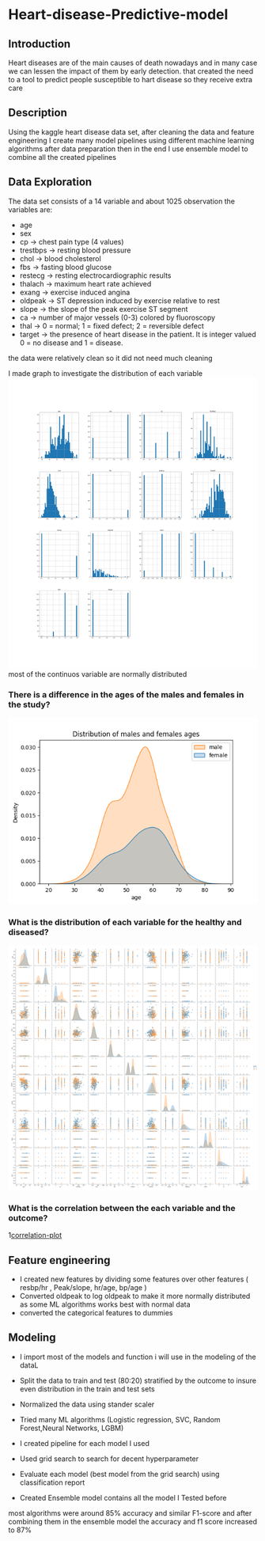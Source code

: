 # Heart-disease-Predictive-model
## Introduction
Heart diseases are of the main causes of death nowadays and in many case we can lessen the impact of them by early detection. that created the need to a tool to predict people susceptible to hart disease so they receive extra care
## Description
Using the kaggle heart disease data set, after cleaning the data and feature engineering I create many model pipelines using different machine learning algorithms after data preparation then in the end I use ensemble model to combine all the created pipelines
## Data Exploration
The data set consists of a 14 variable and about 1025 observation
the variables are:
- age
- sex
- cp -> chest pain type (4 values)
- trestbps -> resting blood pressure
- chol -> blood cholesterol
- fbs -> fasting blood glucose
- restecg -> resting electrocardiographic results
- thalach -> maximum heart rate achieved
- exang -> exercise induced angina
- oldpeak -> ST depression induced by exercise relative to rest
- slope -> the slope of the peak exercise ST segment
- ca -> number of major vessels (0-3) colored by fluoroscopy
- thal ->  0 = normal; 1 = fixed defect; 2 = reversible defect
- target -> the presence of heart disease in the patient. It is integer valued 0 = no disease and 1 = disease.

the data were relatively clean so it did not need much cleaning

I made graph to investigate the distribution of each variable 
![distribution-graph](graphs/hist-dist.png)
most of the continuos variable are normally distributed 

### There is a difference in the ages of the males and females in the study?
![distribution-sex-ages](graphs/male_to_female_dist.png)

### What is the distribution of each variable for the healthy and diseased?
![pair-plot](graphs/pair-plot.png)

 ### What is the correlation between the each variable and the outcome?
 1[correlation-plot](graphs/corr.png)

 ## Feature engineering
 - I created new features by dividing some features over other features ( resbp/hr , Peak/slope, hr/age, bp/age )
- Converted oldpeak to log oldpeak to make it more normally distributed as some ML algorithms works best with normal data
- converted the categorical features to dummies

## Modeling
- I import most of the models and function i 
will use in the modeling of the dataL

- Split the data to train and test (80:20) stratified by the outcome to insure even distribution in the train and test sets

- Normalized the data using stander scaler

- Tried many ML algorithms (Logistic regression, SVC, Random Forest,Neural Networks, LGBM)

- I  created pipeline for each model I used 

- Used grid search to search for decent hyperparameter

- Evaluate each model (best model from the grid search) using classification report

- Created Ensemble model contains all the model I Tested before

most algorithms were around 85% accuracy and similar F1-score and after combining them in the ensemble model the accuracy and f1 score increased to 87%
